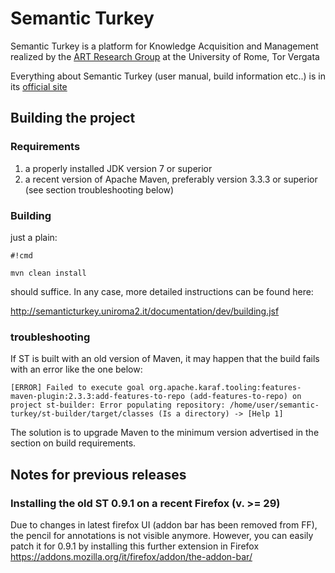 # Semantic Turkey #

Semantic Turkey is a platform for Knowledge Acquisition and Management realized by the [ART Research Group](http://art.uniroma2.it) at the University of Rome, Tor Vergata

Everything about Semantic Turkey (user manual, build information etc..) is in its [official site](http://semanticturkey.uniroma2.it/)

## Building the project ##
### Requirements ###
1. a properly installed JDK version 7 or superior
2. a recent version of Apache Maven, preferably version 3.3.3 or superior (see section troubleshooting below)

### Building ###
just a plain:

```
#!cmd

mvn clean install
```

should suffice. In any case, more detailed instructions can be found here:

http://semanticturkey.uniroma2.it/documentation/dev/building.jsf

### troubleshooting ###
If ST is built with an old version of Maven, it may happen that the build fails with an error like the one below:

```
[ERROR] Failed to execute goal org.apache.karaf.tooling:features-maven-plugin:2.3.3:add-features-to-repo (add-features-to-repo) on project st-builder: Error populating repository: /home/user/semantic-turkey/st-builder/target/classes (Is a directory) -> [Help 1]
```
The solution is to upgrade Maven to the minimum version advertised in the section on build requirements.

## Notes for previous releases ##

### Installing the old ST 0.9.1 on a recent Firefox (v. >= 29) ###

Due to changes in latest firefox UI (addon bar has been removed from FF), the pencil for annotations is not visible anymore. However, you can easily patch it for 0.9.1 by installing this further extension in Firefox
https://addons.mozilla.org/it/firefox/addon/the-addon-bar/